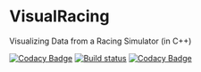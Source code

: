 # VisualRacing
Visualizing Data from a Racing Simulator (in C++)

[![Codacy Badge](https://api.codacy.com/project/badge/Grade/f20ef6857cec4405a3d99f88a1ff3944)](https://app.codacy.com/app/ChristopherKlammt/VisualRacing?utm_source=github.com&utm_medium=referral&utm_content=VisualRacing/VisualRacing&utm_campaign=badger)
[![Build status](https://ci.appveyor.com/api/projects/status/k4b1ka9gxi96i5a2?svg=true)](https://ci.appveyor.com/project/ChristopherKlammt/visualracing)
[![Codacy Badge](https://api.codacy.com/project/badge/Grade/69efb80d2d864d6ebffd7b27bae84bf5)](https://www.codacy.com/app/ChristopherKlammt/VisualRacing?utm_source=github.com&amp;utm_medium=referral&amp;utm_content=VisualRacing/VisualRacing&amp;utm_campaign=Badge_Grade)
